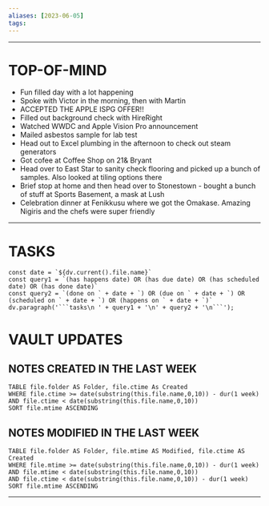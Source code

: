 ```yaml
---
aliases: [2023-06-05]
tags: 
---
```


---
# TOP-OF-MIND
- Fun filled day with a lot happening
- Spoke with Victor in the morning, then with Martin
- ACCEPTED THE APPLE ISPG OFFER!!
- Filled out background check with HireRight
- Watched WWDC and Apple Vision Pro announcement
- Mailed asbestos sample for lab test
- Head out to Excel plumbing in the afternoon to check out steam generators
- Got cofee at Coffee Shop on 21& Bryant
- Head over to East Star to sanity check flooring and picked up a bunch of samples. Also looked at tiling options there
- Brief stop at home and then head over to Stonestown - bought a bunch of stuff at Sports Basement, a mask at Lush
- Celebration dinner at Fenikkusu where we got the Omakase. Amazing Nigiris and the chefs were super friendly

---
# TASKS
```dataviewjs
const date = `${dv.current().file.name}`
const query1 = `(has happens date) OR (has due date) OR (has scheduled date) OR (has done date)`
const query2 = `(done on ` + date + `) OR (due on ` + date + `) OR (scheduled on ` + date + `) OR (happens on ` + date + `)`
dv.paragraph('```tasks\n ' + query1 + '\n' + query2 + '\n```');
```
# VAULT UPDATES
## NOTES CREATED IN THE LAST WEEK
``` dataview
TABLE file.folder AS Folder, file.ctime As Created
WHERE file.ctime >= date(substring(this.file.name,0,10)) - dur(1 week) AND file.ctime < date(substring(this.file.name,0,10))
SORT file.mtime ASCENDING
```

## NOTES MODIFIED IN THE LAST WEEK
``` dataview
TABLE file.folder AS Folder, file.mtime AS Modified, file.ctime AS Created
WHERE file.mtime >= date(substring(this.file.name,0,10)) - dur(1 week)
AND file.mtime < date(substring(this.file.name,0,10))
AND file.ctime < date(substring(this.file.name,0,10)) - dur(1 week)
SORT file.mtime ASCENDING
```
---
